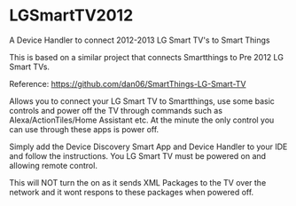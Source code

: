 # LGSmartTV2012
A Device Handler to connect 2012-2013 LG Smart TV's to Smart Things

This is based on a similar project that connects Smartthings to Pre 2012 LG Smart TVs.

Reference:
https://github.com/dan06/SmartThings-LG-Smart-TV

Allows you to connect your LG Smart TV to Smartthings, use some basic controls and power off the TV through commands such as Alexa/ActionTiles/Home Assistant etc. At the minute the only control you can use through these apps is power off.

Simply add the Device Discovery Smart App and Device Handler to your IDE and follow the instructions. You LG Smart TV must be powered on and allowing remote control.

This will NOT turn the on as it sends XML Packages to the TV over the network and it wont respons to these packages when powered off.
